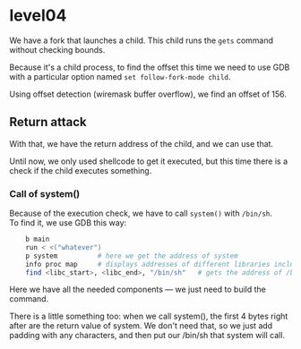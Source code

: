 # level04

We have a fork that launches a child. This child runs the `gets` command without checking bounds.

Because it's a child process, to find the offset this time we need to use GDB with a particular option named `set follow-fork-mode child`.

Using offset detection (wiremask buffer overflow), we find an offset of 156.

## Return attack

With that, we have the return address of the child, and we can use that.

Until now, we only used shellcode to get it executed, but this time there is a check if the child executes something.

### Call of system()

Because of the execution check, we have to call `system()` with `/bin/sh`.  
To find it, we use GDB this way:

```bash
    b main
    run < <("whatever")
    p system          # here we get the address of system
    info proc map     # displays addresses of different libraries including libc
    find <libc_start>, <libc_end>, "/bin/sh"   # gets the address of /bin/sh
```

Here we have all the needed components — we just need to build the command.

There is a little something too: when we call system(), the first 4 bytes right after are the return value of system.
We don't need that, so we just add padding with any characters, and then put our /bin/sh that system will call.


